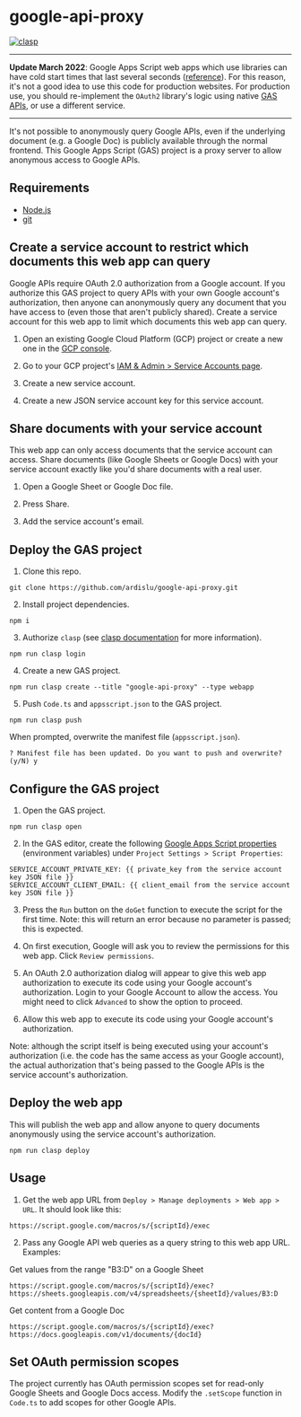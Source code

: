 # google-api-proxy

[![clasp](https://img.shields.io/badge/built%20with-clasp-4285f4.svg)](https://github.com/google/clasp)

-----

**Update March 2022**: Google Apps Script web apps which use libraries can have cold start times that last several seconds ([reference](https://developers.google.com/apps-script/guides/libraries)). For this reason, it's not a good idea to use this code for production websites. For production use, you should re-implement the `OAuth2` library's logic using native [GAS APIs](https://developers.google.com/apps-script/reference/utilities/utilities), or use a different service.

-----

It's not possible to anonymously query Google APIs, even if the underlying document (e.g. a Google Doc) is publicly available through the normal frontend. This Google Apps Script (GAS) project is a proxy server to allow anonymous access to Google APIs.

## Requirements
- [Node.js](https://nodejs.org/)
- [git](https://git-scm.com/)

## Create a service account to restrict which documents this web app can query

Google APIs require OAuth 2.0 authorization from a Google account. If you authorize this GAS project to query APIs with your own Google account's authorization, then anyone can anonymously query any document that you have access to (even those that aren't publicly shared). Create a service account for this web app to limit which documents this web app can query.

1. Open an existing Google Cloud Platform (GCP) project or create a new one in the [GCP console](https://console.cloud.google.com/).

2. Go to your GCP project's [IAM & Admin > Service Accounts page](https://console.cloud.google.com/iam-admin/serviceaccounts).

3. Create a new service account.

4. Create a new JSON service account key for this service account.

## Share documents with your service account

This web app can only access documents that the service account can access. Share documents (like Google Sheets or Google Docs) with your service account exactly like you'd share documents with a real user.

1. Open a Google Sheet or Google Doc file.

2. Press Share.

3. Add the service account's email.

## Deploy the GAS project

1. Clone this repo.
```
git clone https://github.com/ardislu/google-api-proxy.git
```

2. Install project dependencies.
```
npm i
```

3. Authorize `clasp` (see [clasp documentation](https://developers.google.com/apps-script/guides/clasp) for more information).
```
npm run clasp login
```

4. Create a new GAS project.
```
npm run clasp create --title "google-api-proxy" --type webapp
```

5. Push `Code.ts` and `appsscript.json` to the GAS project.
```
npm run clasp push
```
When prompted, overwrite the manifest file (`appsscript.json`).
```
? Manifest file has been updated. Do you want to push and overwrite? (y/N) y
```

## Configure the GAS project

1. Open the GAS project.
```
npm run clasp open
```

2. In the GAS editor, create the following [Google Apps Script properties](https://developers.google.com/apps-script/guides/properties) (environment variables) under `Project Settings > Script Properties`:
```
SERVICE_ACCOUNT_PRIVATE_KEY: {{ private_key from the service account key JSON file }}
SERVICE_ACCOUNT_CLIENT_EMAIL: {{ client_email from the service account key JSON file }}
```

3. Press the `Run` button on the `doGet` function to execute the script for the first time. Note: this will return an error because no parameter is passed; this is expected.

4. On first execution, Google will ask you to review the permissions for this web app. Click `Review permissions`. 

5. An OAuth 2.0 authorization dialog will appear to give this web app authorization to execute its code using your Google account's authorization. Login to your Google Account to allow the access. You might need to click `Advanced` to show the option to proceed.

6. Allow this web app to execute its code using your Google account's authorization.

Note: although the script itself is being executed using your account's authorization (i.e. the code has the same access as your Google account), the actual authorization that's being passed to the Google APIs is the service account's authorization.

## Deploy the web app

This will publish the web app and allow anyone to query documents anonymously using the service account's authorization.
```
npm run clasp deploy
```

## Usage

1. Get the web app URL from `Deploy > Manage deployments > Web app > URL`. It should look like this:
```
https://script.google.com/macros/s/{scriptId}/exec
```

2. Pass any Google API web queries as a query string to this web app URL. Examples:

Get values from the range "B3:D" on a Google Sheet 
```
https://script.google.com/macros/s/{scriptId}/exec?https://sheets.googleapis.com/v4/spreadsheets/{sheetId}/values/B3:D
```

Get content from a Google Doc
```
https://script.google.com/macros/s/{scriptId}/exec?https://docs.googleapis.com/v1/documents/{docId}
```

## Set OAuth permission scopes

The project currently has OAuth permission scopes set for read-only Google Sheets and Google Docs access. Modify the `.setScope` function in `Code.ts` to add scopes for other Google APIs.
